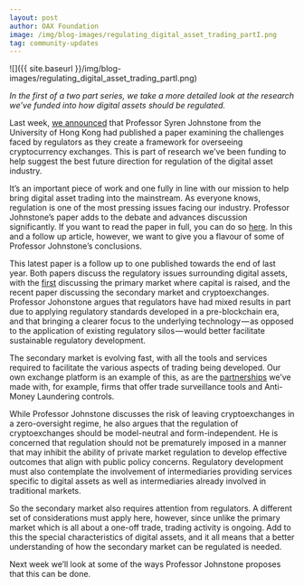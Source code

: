 ```yaml
---
layout: post
author: OAX Foundation
image: /img/blog-images/regulating_digital_asset_trading_partI.png
tag: community-updates
---
```

![]({{ site.baseurl }}/img/blog-images/regulating_digital_asset_trading_partI.png)

_In the first of a two part series, we take a more detailed look at the research we’ve funded into how digital assets should be regulated._

Last week, [we announced](https://medium.com/@OAX_Foundation/new-paper-from-hku-professor-sets-out-requirements-for-the-development-of-a-regulated-secondary-e1feca81f57) that Professor Syren Johnstone from the University of Hong Kong had published a paper examining the challenges faced by regulators as they create a framework for overseeing cryptocurrency exchanges. This is part of research we’ve been funding to help suggest the best future direction for regulation of the digital asset industry.

It’s an important piece of work and one fully in line with our mission to help bring digital asset trading into the mainstream. As everyone knows, regulation is one of the most pressing issues facing our industry. Professor Johnstone’s paper adds to the debate and advances discussion significantly. If you want to read the paper in full, you can do so [here](https://papers.ssrn.com/sol3/papers.cfm?abstract_id=3379623). In this and a follow up article, however, we want to give you a flavour of some of Professor Johnstone’s conclusions.

This latest paper is a follow up to one published towards the end of last year. Both papers discuss the regulatory issues surrounding digital assets, with the [first](https://papers.ssrn.com/sol3/papers.cfm?abstract_id=3264556) discussing the primary market where capital is raised, and the recent paper discussing the secondary market and cryptoexchanges. Professor Johonstone argues that regulators have had mixed results in part due to applying regulatory standards developed in a pre-blockchain era, and that bringing a clearer focus to the underlying technology — as opposed to the application of existing regulatory silos — would better facilitate sustainable regulatory development.

The secondary market is evolving fast, with all the tools and services required to facilitate the various aspects of trading being developed. Our own exchange platform is an example of this, as are the [partnerships](https://medium.com/@OAX_Foundation/partnerships-making-our-vision-a-reality-78880762f999) we’ve made with, for example, firms that offer trade surveillance tools and Anti-Money Laundering controls.

While Professor Johnstone discusses the risk of leaving cryptoexchanges in a zero-oversight regime, he also argues that the regulation of cryptoexchanges should be model-neutral and form-independent. He is concerned that regulation should not be prematurely imposed in a manner that may inhibit the ability of private market regulation to develop effective outcomes that align with public policy concerns. Regulatory development must also contemplate the involvement of intermediaries providing services specific to digital assets as well as intermediaries already involved in traditional markets.

So the secondary market also requires attention from regulators. A different set of considerations must apply here, however, since unlike the primary market which is all about a one-off trade, trading activity is ongoing. Add to this the special characteristics of digital assets, and it all means that a better understanding of how the secondary market can be regulated is needed.

Next week we’ll look at some of the ways Professor Johnstone proposes that this can be done.